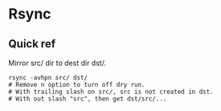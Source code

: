 # Rsync

## Quick ref

Mirror src/ dir to dest dir dst/.

    rsync -avhpn src/ dst/
    # Remove n option to turn off dry run.
    # With trailing slash on src/, src is not created in dst.
    # With out slash "src", then get dst/src/...
